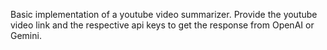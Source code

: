 Basic implementation of a youtube video summarizer. Provide the youtube video link and the respective api keys to get the response from OpenAI or Gemini.
